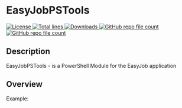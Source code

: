 # EasyJobPSTools

<a href="https://img.shields.io/github/license/akshinmustafayev/EasyJobPSTools">
  <img src="https://img.shields.io/github/license/akshinmustafayev/EasyJobPSTools" alt="License" />
</a>
<a href="https://img.shields.io/tokei/lines/github/akshinmustafayev/EasyJobPSTools">
  <img src="https://img.shields.io/tokei/lines/github/akshinmustafayev/EasyJobPSTools" alt="Total lines" />
</a>
<a href="https://img.shields.io/github/downloads/akshinmustafayev/EasyJobPSTools/total">
  <img src="https://img.shields.io/github/downloads/akshinmustafayev/EasyJobPSTools/total" alt="Downloads" />
</a>
<a href="https://img.shields.io/github/stars/akshinmustafayev/EasyJobPSTools?style=social">
  <img alt="GitHub repo file count" src="https://img.shields.io/github/stars/akshinmustafayev/EasyJobPSTools?style=social">
</a>
<a href="https://img.shields.io/github/contributors/akshinmustafayev/EasyJobPSTools">
  <img alt="GitHub repo file count" src="https://img.shields.io/github/contributors/akshinmustafayev/EasyJobPSTools">
</a>



## Description

EasyJobPSTools - is a PowerShell Module for the EasyJob application

## Overview

Example:
